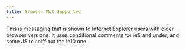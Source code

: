 ```yaml
---
title: Browser Not Supported
---
```


This is messaging that is shown to Internet Explorer users with older browser versions. It uses conditional comments for ie9 and under, and some JS to sniff out the ie10 one.

